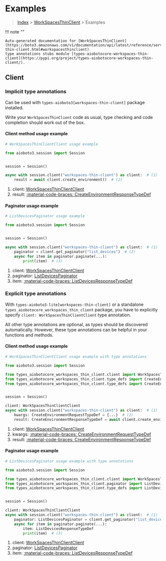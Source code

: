 # Examples

> [Index](../README.md) > [WorkSpacesThinClient](./README.md) > Examples

!!! note ""

    Auto-generated documentation for [WorkSpacesThinClient](https://boto3.amazonaws.com/v1/documentation/api/latest/reference/services/workspaces-thin-client.html#workspacesthinclient)
    type annotations stubs module [types-aiobotocore-workspaces-thin-client](https://pypi.org/project/types-aiobotocore-workspaces-thin-client/).

## Client

### Implicit type annotations

Can be used with `types-aioboto3[workspaces-thin-client]` package installed.

Write your `WorkSpacesThinClient` code as usual,
type checking and code completion should work out of the box.



#### Client method usage example

```python
# WorkSpacesThinClientClient usage example

from aioboto3.session import Session


session = Session()

async with session.client("workspaces-thin-client") as client:  # (1)
    result = await client.create_environment()  # (2)
```

1. client: [WorkSpacesThinClientClient](./client.md)
2. result: [:material-code-braces: CreateEnvironmentResponseTypeDef](./type_defs.md#createenvironmentresponsetypedef)



#### Paginator usage example

```python
# ListDevicesPaginator usage example

from aioboto3.session import Session


session = Session()

async with session.client("workspaces-thin-client") as client:  # (1)
    paginator = client.get_paginator("list_devices")  # (2)
    async for item in paginator.paginate(...):
        print(item)  # (3)
```

1. client: [WorkSpacesThinClientClient](./client.md)
2. paginator: [ListDevicesPaginator](./paginators.md#listdevicespaginator)
3. item: [:material-code-braces: ListDevicesResponseTypeDef](./type_defs.md#listdevicesresponsetypedef)




### Explicit type annotations

With `types-aioboto3-lite[workspaces-thin-client]`
or a standalone `types_aiobotocore_workspaces_thin_client` package, you have to explicitly specify
`client: WorkSpacesThinClientClient` type annotation.

All other type annotations are optional, as types should be discovered automatically.
However, these type annotations can be helpful in your functions and methods.


#### Client method usage example

```python
# WorkSpacesThinClientClient usage example with type annotations

from aioboto3.session import Session

from types_aiobotocore_workspaces_thin_client.client import WorkSpacesThinClientClient
from types_aiobotocore_workspaces_thin_client.type_defs import CreateEnvironmentResponseTypeDef
from types_aiobotocore_workspaces_thin_client.type_defs import CreateEnvironmentRequestTypeDef


session = Session()

client: WorkSpacesThinClientClient
async with session.client("workspaces-thin-client") as client:  # (1)
    kwargs: CreateEnvironmentRequestTypeDef = {...}  # (2)
    result: CreateEnvironmentResponseTypeDef = await client.create_environment(**kwargs)  # (3)
```

1. client: [WorkSpacesThinClientClient](./client.md)
2. kwargs: [:material-code-braces: CreateEnvironmentRequestTypeDef](./type_defs.md#createenvironmentrequesttypedef)
3. result: [:material-code-braces: CreateEnvironmentResponseTypeDef](./type_defs.md#createenvironmentresponsetypedef)



#### Paginator usage example

```python
# ListDevicesPaginator usage example with type annotations

from aioboto3.session import Session

from types_aiobotocore_workspaces_thin_client.client import WorkSpacesThinClientClient
from types_aiobotocore_workspaces_thin_client.paginator import ListDevicesPaginator
from types_aiobotocore_workspaces_thin_client.type_defs import ListDevicesResponseTypeDef


session = Session()

client: WorkSpacesThinClientClient
async with session.client("workspaces-thin-client") as client:  # (1)
    paginator: ListDevicesPaginator = client.get_paginator("list_devices")  # (2)
    async for item in paginator.paginate(...):
        item: ListDevicesResponseTypeDef
        print(item)  # (3)
```

1. client: [WorkSpacesThinClientClient](./client.md)
2. paginator: [ListDevicesPaginator](./paginators.md#listdevicespaginator)
3. item: [:material-code-braces: ListDevicesResponseTypeDef](./type_defs.md#listdevicesresponsetypedef)




